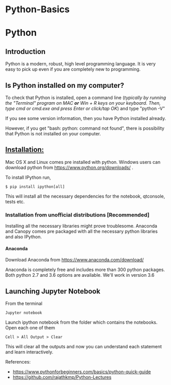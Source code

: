 # Python-Basics

# Python

## Introduction

Python is a modern, robust, high level programming language. It is very easy to pick up even if you are completely new to programming.

## Is Python installed on my computer?

To check that Python is installed, open a command line (*typically by running the
"Terminal" program on MAC **or** Win + R keys on your keyboard. Then, type cmd or cmd.exe and press Enter or click/tap OK*) and type "python -V" 

If you see some version information, then you have Python installed already. 

However, if you get "bash: python: command not found", there is possibility
that Python is not installed on your computer. 

## [Installation:](https://docs.google.com/presentation/d/1XBcFYv_MVZcdNovO7G1LrebA7kAqHYkWAAkGFl3cgm0/edit?usp=sharing) 

Mac OS X and Linux comes pre installed with python. Windows users can download python from https://www.python.org/downloads/ .

To install IPython run,

    $ pip install ipython[all]
    
This will install all the necessary dependencies for the notebook, qtconsole, tests etc.

### Installation from unofficial distributions [Recommended]

Installing all the necessary libraries might prove troublesome. Anaconda and Canopy comes pre packaged with all the necessary python libraries and also IPython.

#### Anaconda

Download Anaconda from https://www.anaconda.com/download/ 

Anaconda is completely free and includes more than 300 python packages. Both python 2.7 and 3.6 options are available. We'll work in version 3.6

## Launching Jupyter Notebook

From the terminal

    Jupyter notebook

Launch ipython notebook from the folder which contains the notebooks. Open each one of them

    Cell > All Output > Clear
    
This will clear all the outputs and now you can understand each statement and learn interactively.

References: 
* https://www.pythonforbeginners.com/basics/python-quick-guide
* https://github.com/rajathkmp/Python-Lectures

